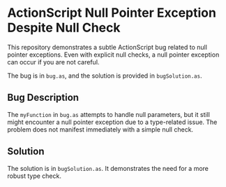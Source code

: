 # ActionScript Null Pointer Exception Despite Null Check

This repository demonstrates a subtle ActionScript bug related to null pointer exceptions. Even with explicit null checks, a null pointer exception can occur if you are not careful. 

The bug is in `bug.as`, and the solution is provided in `bugSolution.as`.

## Bug Description
The `myFunction` in `bug.as` attempts to handle null parameters, but it still might encounter a null pointer exception due to a type-related issue.  The problem does not manifest immediately with a simple null check.

## Solution
The solution is in `bugSolution.as`. It demonstrates the need for a more robust type check.